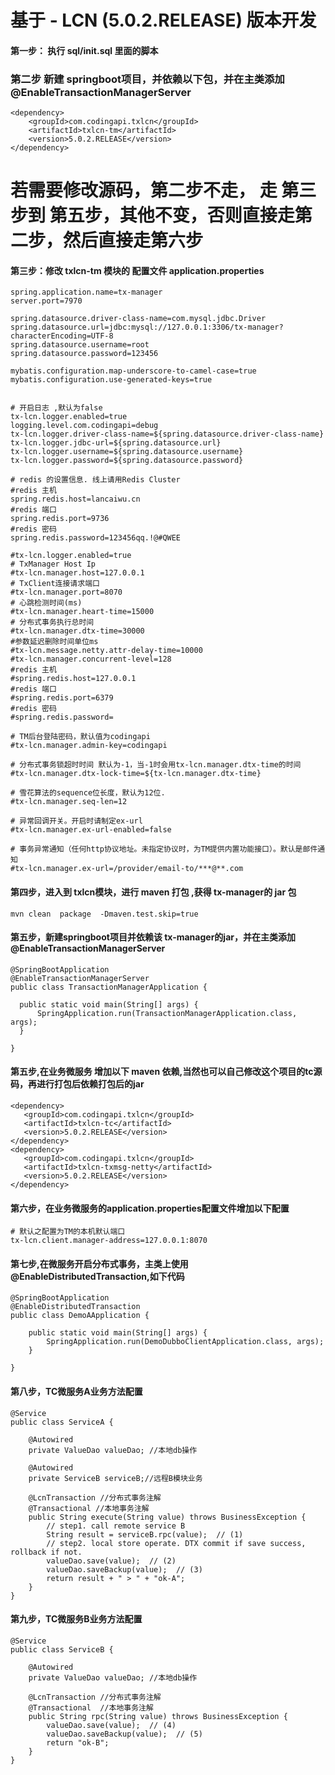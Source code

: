 # 基于 - LCN (5.0.2.RELEASE) 版本开发

#### 第一步： 执行 sql/init.sql 里面的脚本

### 第二步 新建 springboot项目，并依赖以下包，并在主类添加@EnableTransactionManagerServer
```
<dependency>
    <groupId>com.codingapi.txlcn</groupId>
    <artifactId>txlcn-tm</artifactId>
    <version>5.0.2.RELEASE</version>
</dependency>
```
# 若需要修改源码，第二步不走， 走 第三 步到 第五步，其他不变，否则直接走第二步，然后直接走第六步

#### 第三步：修改 txlcn-tm 模块的 配置文件 application.properties
```
spring.application.name=tx-manager
server.port=7970

spring.datasource.driver-class-name=com.mysql.jdbc.Driver
spring.datasource.url=jdbc:mysql://127.0.0.1:3306/tx-manager?characterEncoding=UTF-8
spring.datasource.username=root
spring.datasource.password=123456

mybatis.configuration.map-underscore-to-camel-case=true
mybatis.configuration.use-generated-keys=true


# 开启日志 ,默认为false
tx-lcn.logger.enabled=true
logging.level.com.codingapi=debug
tx-lcn.logger.driver-class-name=${spring.datasource.driver-class-name}
tx-lcn.logger.jdbc-url=${spring.datasource.url}
tx-lcn.logger.username=${spring.datasource.username}
tx-lcn.logger.password=${spring.datasource.password}

# redis 的设置信息. 线上请用Redis Cluster
#redis 主机
spring.redis.host=lancaiwu.cn
#redis 端口
spring.redis.port=9736
#redis 密码
spring.redis.password=123456qq.!@#QWEE

#tx-lcn.logger.enabled=true
# TxManager Host Ip
#tx-lcn.manager.host=127.0.0.1
# TxClient连接请求端口
#tx-lcn.manager.port=8070
# 心跳检测时间(ms)
#tx-lcn.manager.heart-time=15000
# 分布式事务执行总时间
#tx-lcn.manager.dtx-time=30000
#参数延迟删除时间单位ms
#tx-lcn.message.netty.attr-delay-time=10000
#tx-lcn.manager.concurrent-level=128
#redis 主机
#spring.redis.host=127.0.0.1
#redis 端口
#spring.redis.port=6379
#redis 密码
#spring.redis.password=

# TM后台登陆密码，默认值为codingapi
#tx-lcn.manager.admin-key=codingapi

# 分布式事务锁超时时间 默认为-1，当-1时会用tx-lcn.manager.dtx-time的时间
#tx-lcn.manager.dtx-lock-time=${tx-lcn.manager.dtx-time}

# 雪花算法的sequence位长度，默认为12位.
#tx-lcn.manager.seq-len=12

# 异常回调开关。开启时请制定ex-url
#tx-lcn.manager.ex-url-enabled=false

# 事务异常通知（任何http协议地址。未指定协议时，为TM提供内置功能接口）。默认是邮件通知
#tx-lcn.manager.ex-url=/provider/email-to/***@**.com
```
#### 第四步，进入到 txlcn模块，进行 maven 打包 ,获得 tx-manager的 jar 包
``` mvn clean  package  -Dmaven.test.skip=true ```
#### 第五步，新建springboot项目并依赖该 tx-manager的jar，并在主类添加@EnableTransactionManagerServer
```
@SpringBootApplication
@EnableTransactionManagerServer
public class TransactionManagerApplication {

  public static void main(String[] args) {
      SpringApplication.run(TransactionManagerApplication.class, args);
  }

}
```

#### 第五步,在业务微服务 增加以下 maven 依赖,当然也可以自己修改这个项目的tc源码，再进行打包后依赖打包后的jar
```
<dependency>
   <groupId>com.codingapi.txlcn</groupId>
   <artifactId>txlcn-tc</artifactId>
   <version>5.0.2.RELEASE</version>
</dependency>
<dependency>
   <groupId>com.codingapi.txlcn</groupId>
   <artifactId>txlcn-txmsg-netty</artifactId>
   <version>5.0.2.RELEASE</version>
</dependency>
```
#### 第六步，在业务微服务的application.properties配置文件增加以下配置
```
# 默认之配置为TM的本机默认端口
tx-lcn.client.manager-address=127.0.0.1:8070 
```
#### 第七步,在微服务开启分布式事务，主类上使用@EnableDistributedTransaction,如下代码
```
@SpringBootApplication
@EnableDistributedTransaction
public class DemoAApplication {

    public static void main(String[] args) {
        SpringApplication.run(DemoDubboClientApplication.class, args);
    }

}
```
#### 第八步，TC微服务A业务方法配置
```
@Service
public class ServiceA {
    
    @Autowired
    private ValueDao valueDao; //本地db操作
    
    @Autowired
    private ServiceB serviceB;//远程B模块业务
    
    @LcnTransaction //分布式事务注解
    @Transactional //本地事务注解
    public String execute(String value) throws BusinessException {
        // step1. call remote service B
        String result = serviceB.rpc(value);  // (1)
        // step2. local store operate. DTX commit if save success, rollback if not.
        valueDao.save(value);  // (2)
        valueDao.saveBackup(value);  // (3)
        return result + " > " + "ok-A";
    }
}
```
#### 第九步，TC微服务B业务方法配置
```
@Service
public class ServiceB {
    
    @Autowired
    private ValueDao valueDao; //本地db操作
    
    @LcnTransaction //分布式事务注解
    @Transactional  //本地事务注解
    public String rpc(String value) throws BusinessException {
        valueDao.save(value);  // (4)
        valueDao.saveBackup(value);  // (5)
        return "ok-B";
    }
}
```